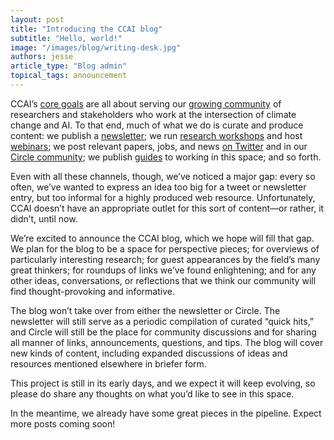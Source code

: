 ```yaml
---
layout: post
title: "Introducing the CCAI blog"
subtitle: "Hello, world!"
image: "/images/blog/writing-desk.jpg"
authors: jesse
article_type: "Blog admin"
topical_tags: announcement
---
```


CCAI’s [core goals](https://www.climatechange.ai/about) are all about serving our [growing community](https://directory.climatechange.ai/) of researchers and stakeholders who work at the intersection of climate change and AI. To that end, much of what we do is curate and produce content: we publish a [newsletter](https://www.climatechange.ai/newsletter); we run [research workshops](https://www.climatechange.ai/events#past-events) and host [webinars](https://www.climatechange.ai/webinars); we post relevant papers, jobs, and news [on Twitter](https://twitter.com/ClimateChangeAI) and in our [Circle community](https://community.climatechange.ai); we publish [guides](https://www.climatechange.ai/summaries) to working in this space; and so forth.

Even with all these channels, though, we’ve noticed a major gap: every so often, we’ve wanted to express an idea too big for a tweet or newsletter entry, but too informal for a highly produced web resource. Unfortunately, CCAI doesn’t have an appropriate outlet for this sort of content—or rather, it didn’t, until now.

We’re excited to announce the CCAI blog, which we hope will fill that gap. We plan for the blog to be a space for perspective pieces; for overviews of particularly interesting research; for guest appearances by the field’s many great thinkers; for roundups of links we’ve found enlightening; and for any other ideas, conversations, or reflections that we think our community will find thought-provoking and informative.

The blog won’t take over from either the newsletter or Circle. The newsletter will still serve as a periodic compilation of curated “quick hits,” and Circle will still be the place for community discussions and for sharing all manner of links, announcements, questions, and tips. The blog will cover new kinds of content, including expanded discussions of ideas and resources mentioned elsewhere in briefer form.

This project is still in its early days, and we expect it will keep evolving, so please do share any thoughts on what you’d like to see in this space.

In the meantime, we already have some great pieces in the pipeline. Expect more posts coming soon!
